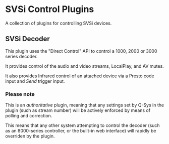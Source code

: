 # SVSi Control Plugins

A collection of plugins for controlling SVSi devices.

## SVSi Decoder
This plugin uses the "Direct Control" API to control a 1000, 2000 or 3000 series decoder.

It provides control of the audio and video streams, LocalPlay, and AV mutes.

It also provides Infrared control of an attached device via a Presto code input and *Send* trigger input.

### Please note
This is an *authoritative* plugin, meaning that any settings set by Q-Sys in the plugin (such as stream number) will be actively enforced by means of polling and correction.

This means that any other system attempting to control the decoder (such as an 8000-series controller, or the built-in web interface) will rapidly be overriden by the plugin.